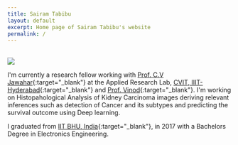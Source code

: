```yaml
---
title: Sairam Tabibu
layout: default
excerpt: Home page of Sairam Tabibu's website
permalink: /
---
```


<br/>

<img class="profile-picture" src="{{site.url}}{{site.baseurl}}/images/profile-picture/screenshot.png">

I'm currently a research fellow working with [Prof. C.V Jawahar](https://faculty.iiit.ac.in/~jawahar/){:target="_blank"} at the Applied Research Lab, [CVIT, IIIT-Hyderabad](https://cvit.iiit.ac.in){:target="_blank"} and [Prof. Vinod](https://faculty.iiit.ac.in/~vinod.pk/){:target="_blank"}. I'm working on Histopahological Analysis of Kidney Carcinoma images deriving relevant inferences such as detection of Cancer and its subtypes and predicting the survival outcome using Deep learning.


I graduated from [IIT BHU, India](http://www.iitbhu.ac.in/){:target="_blank"}, in 2017 with a Bachelors Degree in Electronics Engineering.

<br/>


